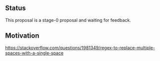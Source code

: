 ## Status
This proposal is a stage-0 proposal and waiting for feedback.

## Motivation

https://stackoverflow.com/questions/1981349/regex-to-replace-multiple-spaces-with-a-single-space
